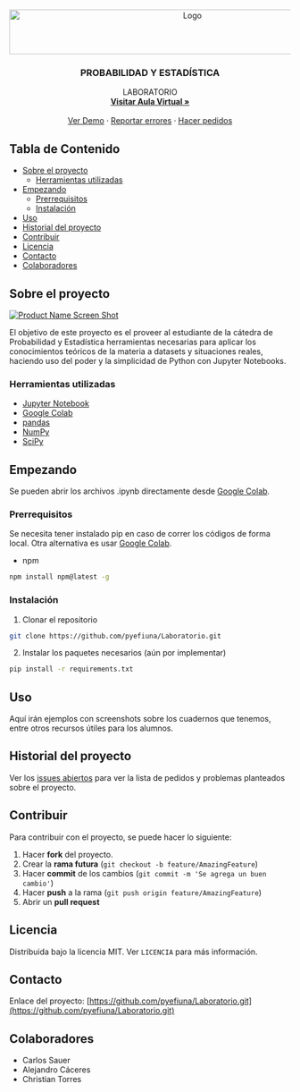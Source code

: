 <br />
<p align="center">
  <a href="https://github.com/github_username/Laboratorio">
    <img src="https://images.hindawi.com/journals/jps/jps.banner.jpg" alt="Logo" width="640" height="80">
  </a>

  <h3 align="center">PROBABILIDAD Y ESTADÍSTICA</h3>

  <p align="center">
    LABORATORIO
    <br />
    <a href="https://eaula.ing.una.py/course/view.php?id=34"><strong>Visitar Aula Virtual »</strong></a>
    <br />
    <br />
    <a href="https://github.com/pyefiuna/Laboratorio">Ver Demo</a>
    ·
    <a href="https://github.com/pyefiuna/Laboratorio/issues">Reportar errores</a>
    ·
    <a href="https://github.com/pyefiuna/Laboratorio/issues">Hacer pedidos</a>
  </p>
</p>




## Tabla de Contenido

* [Sobre el proyecto](#sobre-el-proyecto)
  * [Herramientas utilizadas](#herramientas-utilizadas)
* [Empezando](#empezando)
  * [Prerrequisitos](#prerrequisitos)
  * [Instalación](#instalación)
* [Uso](#uso)
* [Historial del proyecto](#historial-del-proyecto)
* [Contribuir](#contribuir)
* [Licencia](#licencia)
* [Contacto](#contacto)
* [Colaboradores](#colaboradores)



<!-- SOBRE EL PROYECTO -->
## Sobre el proyecto

[![Product Name Screen Shot][product-screenshot]](https://example.com)

El objetivo de este proyecto es el proveer al estudiante de la cátedra de Probabilidad y Estadística herramientas necesarias para aplicar los conocimientos teóricos de la materia a datasets y situaciones reales, haciendo uso del poder y la simplicidad de Python con Jupyter Notebooks.


### Herramientas utilizadas

* [Jupyter Notebook](https://jupyter.org/)
* [Google Colab](https://colab.research.google.com/)
* [pandas](https://pandas.pydata.org/)
* [NumPy](https://numpy.org/)
* [SciPy](https://www.scipy.org/)



## Empezando

Se pueden abrir los archivos .ipynb directamente desde [Google Colab](https://colab.research.google.com/).

### Prerrequisitos

Se necesita tener instalado pip en caso de correr los códigos de forma local. Otra alternativa es usar [Google Colab](https://colab.research.google.com/).
* npm
```sh
npm install npm@latest -g
```

### Instalación

1. Clonar el repositorio
```sh
git clone https://github.com/pyefiuna/Laboratorio.git
```
2. Instalar los paquetes necesarios (aún por implementar)
```sh
pip install -r requirements.txt
```



<!-- USAGE EXAMPLES -->
## Uso

Aquí irán ejemplos con screenshots sobre los cuadernos que tenemos, entre otros recursos útiles para los alumnos.



<!-- ROADMAP -->
## Historial del proyecto

Ver los [issues abiertos](https://github.com/github_username/Laboratorio/issues) para ver la lista de pedidos y problemas planteados sobre el proyecto.




## Contribuir

Para contribuir con el proyecto, se puede hacer lo siguiente:

1. Hacer **fork** del proyecto.
2. Crear la **rama futura** (`git checkout -b feature/AmazingFeature`)
3. Hacer **commit** de los cambios (`git commit -m 'Se agrega un buen cambio'`)
4. Hacer **push** a la rama (`git push origin feature/AmazingFeature`)
5. Abrir un **pull request**



<!-- LICENSE -->
## Licencia

Distribuida bajo la licencia MIT. Ver `LICENCIA` para más información.



## Contacto

Enlace del proyecto: [https://github.com/pyefiuna/Laboratorio.git](https://github.com/pyefiuna/Laboratorio.git)



## Colaboradores

* Carlos Sauer
* Alejandro Cáceres
* Christian Torres



[product-screenshot]: https://fiverr-res.cloudinary.com/images/t_main1,q_auto,f_auto,q_auto,f_auto/gigs/166073512/original/8d38f82581e58de40ed5b587ce6d15aaaac49bf2/solve-data-science-machine-learning-deep-learning-problems.png
